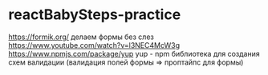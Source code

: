 # reactBabySteps-practice
https://formik.org/ делаем формы без слез
https://www.youtube.com/watch?v=l3NEC4McW3g
https://www.npmjs.com/package/yup yup - npm библиотека для создания схем
валидации (валидация полей формы => проптайпс для формы)
